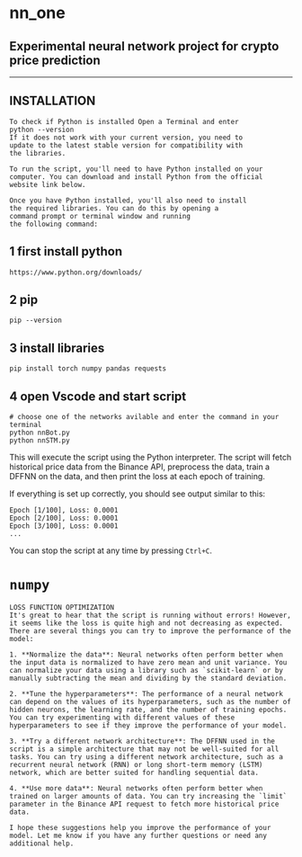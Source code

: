 # nn_one
Experimental neural network project for crypto price prediction
---
---

## INSTALLATION
    To check if Python is installed Open a Terminal and enter 
    python --version
    If it does not work with your current version, you need to 
    update to the latest stable version for compatibility with 
    the libraries.
    
    To run the script, you'll need to have Python installed on your computer. You can download and install Python from the official 
    website link below.

    Once you have Python installed, you'll also need to install 
    the required libraries. You can do this by opening a 
    command prompt or terminal window and running 
    the following command:

## 1 first install python
```
https://www.python.org/downloads/
```
## 2 pip
```
pip --version
```
## 3 install libraries
```
pip install torch numpy pandas requests
```
## 4 open Vscode and start script
```
# choose one of the networks avilable and enter the command in your terminal
python nnBot.py
python nnSTM.py
```


This will execute the script using the Python interpreter. The script 
will fetch historical price data from the Binance API, preprocess the data, 
train a DFFNN on the data, and then print the loss at each epoch of training.

If everything is set up correctly, you should see output similar to this:

```
Epoch [1/100], Loss: 0.0001
Epoch [2/100], Loss: 0.0001
Epoch [3/100], Loss: 0.0001
...
```

You can stop the script at any time by pressing `Ctrl+C`.


# `numpy`
    LOSS FUNCTION OPTIMIZATION
    It's great to hear that the script is running without errors! However, it seems like the loss is quite high and not decreasing as expected. There are several things you can try to improve the performance of the model:

    1. **Normalize the data**: Neural networks often perform better when the input data is normalized to have zero mean and unit variance. You can normalize your data using a library such as `scikit-learn` or by manually subtracting the mean and dividing by the standard deviation.

    2. **Tune the hyperparameters**: The performance of a neural network can depend on the values of its hyperparameters, such as the number of hidden neurons, the learning rate, and the number of training epochs. You can try experimenting with different values of these hyperparameters to see if they improve the performance of your model.

    3. **Try a different network architecture**: The DFFNN used in the script is a simple architecture that may not be well-suited for all tasks. You can try using a different network architecture, such as a recurrent neural network (RNN) or long short-term memory (LSTM) network, which are better suited for handling sequential data.

    4. **Use more data**: Neural networks often perform better when trained on larger amounts of data. You can try increasing the `limit` parameter in the Binance API request to fetch more historical price data.

    I hope these suggestions help you improve the performance of your model. Let me know if you have any further questions or need any additional help.
